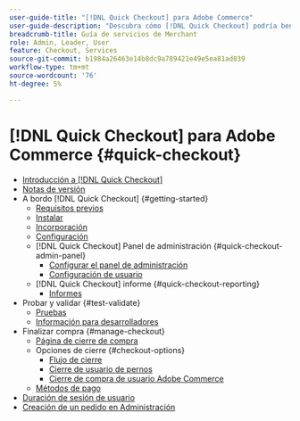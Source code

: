 ```yaml
---
user-guide-title: "[!DNL Quick Checkout] para Adobe Commerce"
user-guide-description: "Descubra cómo [!DNL Quick Checkout] podría beneficiar a su instancia de Adobe Commerce y a cómo incorporar y configurar correctamente la extensión."
breadcrumb-title: Guía de servicios de Merchant
role: Admin, Leader, User
feature: Checkout, Services
source-git-commit: b1984a26463e14b8dc9a789421e49e5ea81ad039
workflow-type: tm+mt
source-wordcount: '76'
ht-degree: 5%

---
```



# [!DNL Quick Checkout] para Adobe Commerce {#quick-checkout}

- [Introducción a [!DNL Quick Checkout]](overview.md)
- [Notas de versión](release-notes.md)
- A bordo [!DNL Quick Checkout] {#getting-started}
   - [Requisitos previos](prerequisites.md)
   - [Instalar](install.md)
   - [Incorporación](onboarding.md)
   - [Configuración](settings-quick-checkout.md)
   - [!DNL Quick Checkout] Panel de administración {#quick-checkout-admin-panel}
      - [Configurar el panel de administración](admin-panel.md)
      - [Configuración de usuario](user-roles-setup.md)
   - [!DNL Quick Checkout] informe {#quick-checkout-reporting}
      - [Informes](reports.md)
- Probar y validar {#test-validate}
   - [Pruebas](testing.md)
   - [Información para desarrolladores](developer.md)
- Finalizar compra {#manage-checkout}
   - [Página de cierre de compra](checkout-page.md)
   - Opciones de cierre {#checkout-options}
      - [Flujo de cierre](checkout-flow.md)
      - [Cierre de usuario de pernos](checkout-bolt.md)
      - [Cierre de compra de usuario Adobe Commerce](checkout-adobe-commerce.md)
   - [Métodos de pago](payment-methods.md)
- [Duración de sesión de usuario](user-session-lifetime.md)
- [Creación de un pedido en Administración](create-order-admin.md)
